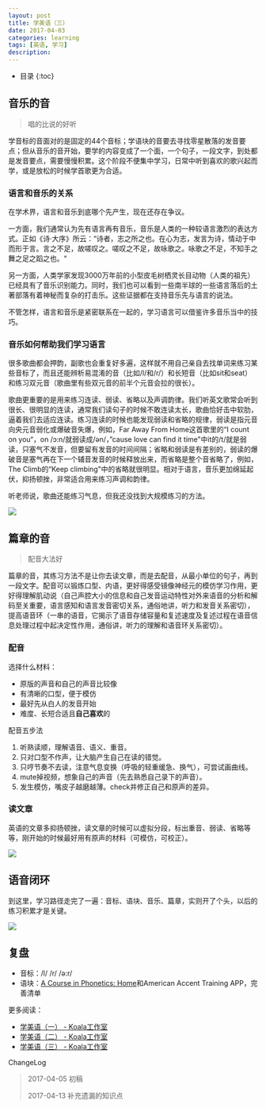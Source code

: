 ```yaml
---
layout: post
title: 学美语（三）
date: 2017-04-03
categories: learning
tags: [英语, 学习]
description: 
---
```


* 目录
  {:toc}

## 音乐的音

> 唱的比说的好听

学音标的音面对的是固定的44个音标；学语块的音要去寻找零星散落的发音要点；但从音乐的音开始，要学的内容变成了一个面，一个句子，一段文字，到处都是发音要点，需要慢慢积累。这个阶段不便集中学习，日常中听到喜欢的歌兴起而学，或是放松的时候学首歌更为合适。

### 语言和音乐的关系

在学术界，语言和音乐到底哪个先产生，现在还存在争议。

一方面，我们通常认为先有语言再有音乐，音乐是人类的一种较语言激烈的表达方式。正如《诗·大序》所云：“诗者，志之所之也。在心为志，发言为诗，情动于中而形于言。言之不足，故嗟叹之。嗟叹之不足，故咏歌之。咏歌之不足，不知手之舞之足之蹈之也。“

另一方面，人类学家发现3000万年前的小型皮毛树栖灵长目动物（人类的祖先）已经具有了音乐识别能力。同时，我们也可以看到一些南半球的一些语言落后的土著部落有着神秘而复杂的打击乐。这些证据都在支持音乐先与语言的说法。

不管怎样，语言和音乐是紧密联系在一起的，学习语言可以借鉴许多音乐当中的技巧。

### 音乐如何帮助我们学习语言

很多歌曲都会押韵，副歌也会重复好多遍，这样就不用自己亲自去找单词来练习某些音标了，而且还能辨析易混淆的音（比如/l/和/r/）和长短音（比如sit和seat）和练习双元音（歌曲里有些双元音的前半个元音会拉的很长）。

歌曲更重要的是用来练习连读、弱读、省略以及声调韵律。我们听英文歌常会听到很长、很明显的连读，通常我们读句子的时候不敢连读太长，歌曲恰好击中软肋，逼着我们去适应连读。练习连读的时候也能发现弱读和省略的规律，弱读是指元音向央元音弱化或爆破音失爆，例如，Far Away From Home这首歌里的“I count on you“，on /ɔ:n/就弱读成/ən/，”cause love can find it time"中it的/t/就是弱读，只塞气不发音，但要留有发音的时间间隔；省略和弱读是有差别的，弱读的爆破音是塞气再在下一个辅音发音的时候释放出来，而省略是整个音省略了，例如，The Climb的“Keep climbing"中的省略就很明显。相对于语言，音乐更加绵延起伏，抑扬顿挫，非常适合用来练习声调和韵律。

听老师说，歌曲还能练习气息，但我还没找到大规模练习的方法。

![](https://d2lm6fxwu08ot6.cloudfront.net/img-thumbs/960w/CNBVW5Q5FD.jpg)

## 篇章的音

> 配音大法好

篇章的音，其练习方法不是让你去读文章，而是去配音，从最小单位的句子，再到一段文字。配音可以锻炼口型、内语，更好得感受镜像神经元的模仿学习作用，更好得理解肌动说（自己声腔大小的信息和自己发音运动特性对外来语音的分析和解码至关重要，语言感知和语言发音密切关系，通俗地讲，听力和发音关系密切），提高语音环（一串的语音，它揭示了语音存储容量和复述速度及复述过程在语音信息处理过程中起决定性作用，通俗讲，听力的理解和语音环关系密切）。

### 配音

选择什么材料：

* 原版的声音和自己的声音比较像
* 有清晰的口型，便于模仿
* 最好先从白人的发音开始
* 难度、长短合适且**自己喜欢**的

配音五步法

1. 听熟读顺，理解语音、语义、重音。
2. 只对口型不作声，让大脑产生自己在读的错觉。
3. 只哼节奏不去读，注意气息变换（呼吸的轻重缓急、换气），可尝试画曲线。
4. mute掉视频，想象自己的声音（先去熟悉自己录下的声音）。
5. 发生模仿，嘴皮子越磨越薄。check并修正自己和原声的差异。

### 读文章

英语的文章多抑扬顿挫，读文章的时候可以虚拟分段，标出重音、弱读、省略等等，刚开始的时候最好用有原声的材料（可模仿，可校正）。

![](https://cdn.barnimages.com/wp-content/uploads/2016/03/20160316-barnimages-igor-trepeshchenok-04-768x514.jpg)

## 语音闭环

到这里，学习路径走完了一遍：音标、语块、音乐、篇章，实则开了个头，以后的练习积累才是关键。

![](http://oohkn7mnd.bkt.clouddn.com/WEBRESOURCEb6b045c7fc74ef5b7a1b087b832140bb.jpg)

## 复盘

* 音标：/l/ /r/ /ə:r/
* 语块：[A Course in Phonetics: Home](https://corpus.linguistics.berkeley.edu/acip/)和American Accent Training APP，完善清单

更多阅读：

* [学美语（一） - Koala工作室](https://matrixxt.com/blog/2017/04/03/learning-American-english-1/)
* [学美语（二） - Koala工作室](https://matrixxt.com/blog/2017/04/03/learning-American-english-２/)
* [学美语（三） - Koala工作室](https://matrixxt.com/blog/2017/04/03/learning-American-english-３/)

ChangeLog

> 2017-04-05 初稿
>
> 2017-04-13 补充遗漏的知识点